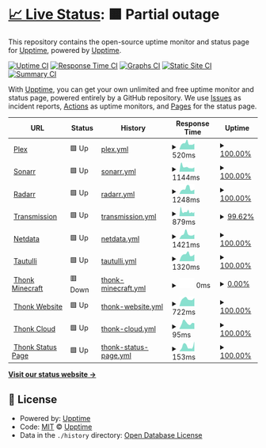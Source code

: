 # [📈 Live Status](https://uptime.thonk.xyz): <!--live status--> **🟧 Partial outage**

This repository contains the open-source uptime monitor and status page for [Upptime](https://upptime.js.org), powered by [Upptime](https://github.com/upptime/upptime).

[![Uptime CI](https://github.com/le-server/thonk-upptime/workflows/Uptime%20CI/badge.svg)](https://github.com/le-server/thonk-upptime/actions?query=workflow%3A%22Uptime+CI%22)
[![Response Time CI](https://github.com/le-server/thonk-upptime/workflows/Response%20Time%20CI/badge.svg)](https://github.com/le-server/thonk-upptime/actions?query=workflow%3A%22Response+Time+CI%22)
[![Graphs CI](https://github.com/le-server/thonk-upptime/workflows/Graphs%20CI/badge.svg)](https://github.com/le-server/thonk-upptime/actions?query=workflow%3A%22Graphs+CI%22)
[![Static Site CI](https://github.com/le-server/thonk-upptime/workflows/Static%20Site%20CI/badge.svg)](https://github.com/le-server/thonk-upptime/actions?query=workflow%3A%22Static+Site+CI%22)
[![Summary CI](https://github.com/le-server/thonk-upptime/workflows/Summary%20CI/badge.svg)](https://github.com/le-server/thonk-upptime/actions?query=workflow%3A%22Summary+CI%22)

With [Upptime](https://upptime.js.org), you can get your own unlimited and free uptime monitor and status page, powered entirely by a GitHub repository. We use [Issues](https://github.com/upptime/upptime/issues) as incident reports, [Actions](https://github.com/le-server/thonk-upptime/actions) as uptime monitors, and [Pages](https://uptime.thonk.xyz) for the status page.

<!--start: status pages-->
<!-- This summary is generated by Upptime (https://github.com/upptime/upptime) -->
<!-- Do not edit this manually, your changes will be overwritten -->
<!-- prettier-ignore -->
| URL | Status | History | Response Time | Uptime |
| --- | ------ | ------- | ------------- | ------ |
| <img alt="" src="https://icons.duckduckgo.com/ip3/32400.ico" height="13"> [Plex](thonk.xyz:32400) | 🟩 Up | [plex.yml](https://github.com/le-server/thonk-upptime/commits/HEAD/history/plex.yml) | <details><summary><img alt="Response time graph" src="./graphs/plex/response-time-week.png" height="20"> 520ms</summary><br><a href="https://uptime.thonk.xyz/history/plex"><img alt="Response time 585" src="https://img.shields.io/endpoint?url=https%3A%2F%2Fraw.githubusercontent.com%2Fle-server%2Fthonk-upptime%2FHEAD%2Fapi%2Fplex%2Fresponse-time.json"></a><br><a href="https://uptime.thonk.xyz/history/plex"><img alt="24-hour response time 513" src="https://img.shields.io/endpoint?url=https%3A%2F%2Fraw.githubusercontent.com%2Fle-server%2Fthonk-upptime%2FHEAD%2Fapi%2Fplex%2Fresponse-time-day.json"></a><br><a href="https://uptime.thonk.xyz/history/plex"><img alt="7-day response time 520" src="https://img.shields.io/endpoint?url=https%3A%2F%2Fraw.githubusercontent.com%2Fle-server%2Fthonk-upptime%2FHEAD%2Fapi%2Fplex%2Fresponse-time-week.json"></a><br><a href="https://uptime.thonk.xyz/history/plex"><img alt="30-day response time 570" src="https://img.shields.io/endpoint?url=https%3A%2F%2Fraw.githubusercontent.com%2Fle-server%2Fthonk-upptime%2FHEAD%2Fapi%2Fplex%2Fresponse-time-month.json"></a><br><a href="https://uptime.thonk.xyz/history/plex"><img alt="1-year response time 585" src="https://img.shields.io/endpoint?url=https%3A%2F%2Fraw.githubusercontent.com%2Fle-server%2Fthonk-upptime%2FHEAD%2Fapi%2Fplex%2Fresponse-time-year.json"></a></details> | <details><summary><a href="https://uptime.thonk.xyz/history/plex">100.00%</a></summary><a href="https://uptime.thonk.xyz/history/plex"><img alt="All-time uptime 99.85%" src="https://img.shields.io/endpoint?url=https%3A%2F%2Fraw.githubusercontent.com%2Fle-server%2Fthonk-upptime%2FHEAD%2Fapi%2Fplex%2Fuptime.json"></a><br><a href="https://uptime.thonk.xyz/history/plex"><img alt="24-hour uptime 100.00%" src="https://img.shields.io/endpoint?url=https%3A%2F%2Fraw.githubusercontent.com%2Fle-server%2Fthonk-upptime%2FHEAD%2Fapi%2Fplex%2Fuptime-day.json"></a><br><a href="https://uptime.thonk.xyz/history/plex"><img alt="7-day uptime 100.00%" src="https://img.shields.io/endpoint?url=https%3A%2F%2Fraw.githubusercontent.com%2Fle-server%2Fthonk-upptime%2FHEAD%2Fapi%2Fplex%2Fuptime-week.json"></a><br><a href="https://uptime.thonk.xyz/history/plex"><img alt="30-day uptime 99.93%" src="https://img.shields.io/endpoint?url=https%3A%2F%2Fraw.githubusercontent.com%2Fle-server%2Fthonk-upptime%2FHEAD%2Fapi%2Fplex%2Fuptime-month.json"></a><br><a href="https://uptime.thonk.xyz/history/plex"><img alt="1-year uptime 99.85%" src="https://img.shields.io/endpoint?url=https%3A%2F%2Fraw.githubusercontent.com%2Fle-server%2Fthonk-upptime%2FHEAD%2Fapi%2Fplex%2Fuptime-year.json"></a></details>
| <img alt="" src="https://icons.duckduckgo.com/ip3/sonarr.thonk.xyz.ico" height="13"> [Sonarr](https://sonarr.thonk.xyz) | 🟩 Up | [sonarr.yml](https://github.com/le-server/thonk-upptime/commits/HEAD/history/sonarr.yml) | <details><summary><img alt="Response time graph" src="./graphs/sonarr/response-time-week.png" height="20"> 1144ms</summary><br><a href="https://uptime.thonk.xyz/history/sonarr"><img alt="Response time 1092" src="https://img.shields.io/endpoint?url=https%3A%2F%2Fraw.githubusercontent.com%2Fle-server%2Fthonk-upptime%2FHEAD%2Fapi%2Fsonarr%2Fresponse-time.json"></a><br><a href="https://uptime.thonk.xyz/history/sonarr"><img alt="24-hour response time 1048" src="https://img.shields.io/endpoint?url=https%3A%2F%2Fraw.githubusercontent.com%2Fle-server%2Fthonk-upptime%2FHEAD%2Fapi%2Fsonarr%2Fresponse-time-day.json"></a><br><a href="https://uptime.thonk.xyz/history/sonarr"><img alt="7-day response time 1144" src="https://img.shields.io/endpoint?url=https%3A%2F%2Fraw.githubusercontent.com%2Fle-server%2Fthonk-upptime%2FHEAD%2Fapi%2Fsonarr%2Fresponse-time-week.json"></a><br><a href="https://uptime.thonk.xyz/history/sonarr"><img alt="30-day response time 1165" src="https://img.shields.io/endpoint?url=https%3A%2F%2Fraw.githubusercontent.com%2Fle-server%2Fthonk-upptime%2FHEAD%2Fapi%2Fsonarr%2Fresponse-time-month.json"></a><br><a href="https://uptime.thonk.xyz/history/sonarr"><img alt="1-year response time 1092" src="https://img.shields.io/endpoint?url=https%3A%2F%2Fraw.githubusercontent.com%2Fle-server%2Fthonk-upptime%2FHEAD%2Fapi%2Fsonarr%2Fresponse-time-year.json"></a></details> | <details><summary><a href="https://uptime.thonk.xyz/history/sonarr">100.00%</a></summary><a href="https://uptime.thonk.xyz/history/sonarr"><img alt="All-time uptime 99.42%" src="https://img.shields.io/endpoint?url=https%3A%2F%2Fraw.githubusercontent.com%2Fle-server%2Fthonk-upptime%2FHEAD%2Fapi%2Fsonarr%2Fuptime.json"></a><br><a href="https://uptime.thonk.xyz/history/sonarr"><img alt="24-hour uptime 100.00%" src="https://img.shields.io/endpoint?url=https%3A%2F%2Fraw.githubusercontent.com%2Fle-server%2Fthonk-upptime%2FHEAD%2Fapi%2Fsonarr%2Fuptime-day.json"></a><br><a href="https://uptime.thonk.xyz/history/sonarr"><img alt="7-day uptime 100.00%" src="https://img.shields.io/endpoint?url=https%3A%2F%2Fraw.githubusercontent.com%2Fle-server%2Fthonk-upptime%2FHEAD%2Fapi%2Fsonarr%2Fuptime-week.json"></a><br><a href="https://uptime.thonk.xyz/history/sonarr"><img alt="30-day uptime 99.96%" src="https://img.shields.io/endpoint?url=https%3A%2F%2Fraw.githubusercontent.com%2Fle-server%2Fthonk-upptime%2FHEAD%2Fapi%2Fsonarr%2Fuptime-month.json"></a><br><a href="https://uptime.thonk.xyz/history/sonarr"><img alt="1-year uptime 99.42%" src="https://img.shields.io/endpoint?url=https%3A%2F%2Fraw.githubusercontent.com%2Fle-server%2Fthonk-upptime%2FHEAD%2Fapi%2Fsonarr%2Fuptime-year.json"></a></details>
| <img alt="" src="https://icons.duckduckgo.com/ip3/radarr.thonk.xyz.ico" height="13"> [Radarr](https://radarr.thonk.xyz) | 🟩 Up | [radarr.yml](https://github.com/le-server/thonk-upptime/commits/HEAD/history/radarr.yml) | <details><summary><img alt="Response time graph" src="./graphs/radarr/response-time-week.png" height="20"> 1248ms</summary><br><a href="https://uptime.thonk.xyz/history/radarr"><img alt="Response time 1093" src="https://img.shields.io/endpoint?url=https%3A%2F%2Fraw.githubusercontent.com%2Fle-server%2Fthonk-upptime%2FHEAD%2Fapi%2Fradarr%2Fresponse-time.json"></a><br><a href="https://uptime.thonk.xyz/history/radarr"><img alt="24-hour response time 1063" src="https://img.shields.io/endpoint?url=https%3A%2F%2Fraw.githubusercontent.com%2Fle-server%2Fthonk-upptime%2FHEAD%2Fapi%2Fradarr%2Fresponse-time-day.json"></a><br><a href="https://uptime.thonk.xyz/history/radarr"><img alt="7-day response time 1248" src="https://img.shields.io/endpoint?url=https%3A%2F%2Fraw.githubusercontent.com%2Fle-server%2Fthonk-upptime%2FHEAD%2Fapi%2Fradarr%2Fresponse-time-week.json"></a><br><a href="https://uptime.thonk.xyz/history/radarr"><img alt="30-day response time 1347" src="https://img.shields.io/endpoint?url=https%3A%2F%2Fraw.githubusercontent.com%2Fle-server%2Fthonk-upptime%2FHEAD%2Fapi%2Fradarr%2Fresponse-time-month.json"></a><br><a href="https://uptime.thonk.xyz/history/radarr"><img alt="1-year response time 1093" src="https://img.shields.io/endpoint?url=https%3A%2F%2Fraw.githubusercontent.com%2Fle-server%2Fthonk-upptime%2FHEAD%2Fapi%2Fradarr%2Fresponse-time-year.json"></a></details> | <details><summary><a href="https://uptime.thonk.xyz/history/radarr">100.00%</a></summary><a href="https://uptime.thonk.xyz/history/radarr"><img alt="All-time uptime 99.42%" src="https://img.shields.io/endpoint?url=https%3A%2F%2Fraw.githubusercontent.com%2Fle-server%2Fthonk-upptime%2FHEAD%2Fapi%2Fradarr%2Fuptime.json"></a><br><a href="https://uptime.thonk.xyz/history/radarr"><img alt="24-hour uptime 100.00%" src="https://img.shields.io/endpoint?url=https%3A%2F%2Fraw.githubusercontent.com%2Fle-server%2Fthonk-upptime%2FHEAD%2Fapi%2Fradarr%2Fuptime-day.json"></a><br><a href="https://uptime.thonk.xyz/history/radarr"><img alt="7-day uptime 100.00%" src="https://img.shields.io/endpoint?url=https%3A%2F%2Fraw.githubusercontent.com%2Fle-server%2Fthonk-upptime%2FHEAD%2Fapi%2Fradarr%2Fuptime-week.json"></a><br><a href="https://uptime.thonk.xyz/history/radarr"><img alt="30-day uptime 99.96%" src="https://img.shields.io/endpoint?url=https%3A%2F%2Fraw.githubusercontent.com%2Fle-server%2Fthonk-upptime%2FHEAD%2Fapi%2Fradarr%2Fuptime-month.json"></a><br><a href="https://uptime.thonk.xyz/history/radarr"><img alt="1-year uptime 99.42%" src="https://img.shields.io/endpoint?url=https%3A%2F%2Fraw.githubusercontent.com%2Fle-server%2Fthonk-upptime%2FHEAD%2Fapi%2Fradarr%2Fuptime-year.json"></a></details>
| <img alt="" src="https://icons.duckduckgo.com/ip3/transmission.thonk.xyz.ico" height="13"> [Transmission](https://transmission.thonk.xyz) | 🟩 Up | [transmission.yml](https://github.com/le-server/thonk-upptime/commits/HEAD/history/transmission.yml) | <details><summary><img alt="Response time graph" src="./graphs/transmission/response-time-week.png" height="20"> 879ms</summary><br><a href="https://uptime.thonk.xyz/history/transmission"><img alt="Response time 868" src="https://img.shields.io/endpoint?url=https%3A%2F%2Fraw.githubusercontent.com%2Fle-server%2Fthonk-upptime%2FHEAD%2Fapi%2Ftransmission%2Fresponse-time.json"></a><br><a href="https://uptime.thonk.xyz/history/transmission"><img alt="24-hour response time 829" src="https://img.shields.io/endpoint?url=https%3A%2F%2Fraw.githubusercontent.com%2Fle-server%2Fthonk-upptime%2FHEAD%2Fapi%2Ftransmission%2Fresponse-time-day.json"></a><br><a href="https://uptime.thonk.xyz/history/transmission"><img alt="7-day response time 879" src="https://img.shields.io/endpoint?url=https%3A%2F%2Fraw.githubusercontent.com%2Fle-server%2Fthonk-upptime%2FHEAD%2Fapi%2Ftransmission%2Fresponse-time-week.json"></a><br><a href="https://uptime.thonk.xyz/history/transmission"><img alt="30-day response time 1017" src="https://img.shields.io/endpoint?url=https%3A%2F%2Fraw.githubusercontent.com%2Fle-server%2Fthonk-upptime%2FHEAD%2Fapi%2Ftransmission%2Fresponse-time-month.json"></a><br><a href="https://uptime.thonk.xyz/history/transmission"><img alt="1-year response time 868" src="https://img.shields.io/endpoint?url=https%3A%2F%2Fraw.githubusercontent.com%2Fle-server%2Fthonk-upptime%2FHEAD%2Fapi%2Ftransmission%2Fresponse-time-year.json"></a></details> | <details><summary><a href="https://uptime.thonk.xyz/history/transmission">99.62%</a></summary><a href="https://uptime.thonk.xyz/history/transmission"><img alt="All-time uptime 97.65%" src="https://img.shields.io/endpoint?url=https%3A%2F%2Fraw.githubusercontent.com%2Fle-server%2Fthonk-upptime%2FHEAD%2Fapi%2Ftransmission%2Fuptime.json"></a><br><a href="https://uptime.thonk.xyz/history/transmission"><img alt="24-hour uptime 100.00%" src="https://img.shields.io/endpoint?url=https%3A%2F%2Fraw.githubusercontent.com%2Fle-server%2Fthonk-upptime%2FHEAD%2Fapi%2Ftransmission%2Fuptime-day.json"></a><br><a href="https://uptime.thonk.xyz/history/transmission"><img alt="7-day uptime 99.62%" src="https://img.shields.io/endpoint?url=https%3A%2F%2Fraw.githubusercontent.com%2Fle-server%2Fthonk-upptime%2FHEAD%2Fapi%2Ftransmission%2Fuptime-week.json"></a><br><a href="https://uptime.thonk.xyz/history/transmission"><img alt="30-day uptime 99.83%" src="https://img.shields.io/endpoint?url=https%3A%2F%2Fraw.githubusercontent.com%2Fle-server%2Fthonk-upptime%2FHEAD%2Fapi%2Ftransmission%2Fuptime-month.json"></a><br><a href="https://uptime.thonk.xyz/history/transmission"><img alt="1-year uptime 97.65%" src="https://img.shields.io/endpoint?url=https%3A%2F%2Fraw.githubusercontent.com%2Fle-server%2Fthonk-upptime%2FHEAD%2Fapi%2Ftransmission%2Fuptime-year.json"></a></details>
| <img alt="" src="https://icons.duckduckgo.com/ip3/netdata.thonk.xyz.ico" height="13"> [Netdata](https://netdata.thonk.xyz) | 🟩 Up | [netdata.yml](https://github.com/le-server/thonk-upptime/commits/HEAD/history/netdata.yml) | <details><summary><img alt="Response time graph" src="./graphs/netdata/response-time-week.png" height="20"> 1421ms</summary><br><a href="https://uptime.thonk.xyz/history/netdata"><img alt="Response time 1301" src="https://img.shields.io/endpoint?url=https%3A%2F%2Fraw.githubusercontent.com%2Fle-server%2Fthonk-upptime%2FHEAD%2Fapi%2Fnetdata%2Fresponse-time.json"></a><br><a href="https://uptime.thonk.xyz/history/netdata"><img alt="24-hour response time 1283" src="https://img.shields.io/endpoint?url=https%3A%2F%2Fraw.githubusercontent.com%2Fle-server%2Fthonk-upptime%2FHEAD%2Fapi%2Fnetdata%2Fresponse-time-day.json"></a><br><a href="https://uptime.thonk.xyz/history/netdata"><img alt="7-day response time 1421" src="https://img.shields.io/endpoint?url=https%3A%2F%2Fraw.githubusercontent.com%2Fle-server%2Fthonk-upptime%2FHEAD%2Fapi%2Fnetdata%2Fresponse-time-week.json"></a><br><a href="https://uptime.thonk.xyz/history/netdata"><img alt="30-day response time 1465" src="https://img.shields.io/endpoint?url=https%3A%2F%2Fraw.githubusercontent.com%2Fle-server%2Fthonk-upptime%2FHEAD%2Fapi%2Fnetdata%2Fresponse-time-month.json"></a><br><a href="https://uptime.thonk.xyz/history/netdata"><img alt="1-year response time 1301" src="https://img.shields.io/endpoint?url=https%3A%2F%2Fraw.githubusercontent.com%2Fle-server%2Fthonk-upptime%2FHEAD%2Fapi%2Fnetdata%2Fresponse-time-year.json"></a></details> | <details><summary><a href="https://uptime.thonk.xyz/history/netdata">100.00%</a></summary><a href="https://uptime.thonk.xyz/history/netdata"><img alt="All-time uptime 99.42%" src="https://img.shields.io/endpoint?url=https%3A%2F%2Fraw.githubusercontent.com%2Fle-server%2Fthonk-upptime%2FHEAD%2Fapi%2Fnetdata%2Fuptime.json"></a><br><a href="https://uptime.thonk.xyz/history/netdata"><img alt="24-hour uptime 100.00%" src="https://img.shields.io/endpoint?url=https%3A%2F%2Fraw.githubusercontent.com%2Fle-server%2Fthonk-upptime%2FHEAD%2Fapi%2Fnetdata%2Fuptime-day.json"></a><br><a href="https://uptime.thonk.xyz/history/netdata"><img alt="7-day uptime 100.00%" src="https://img.shields.io/endpoint?url=https%3A%2F%2Fraw.githubusercontent.com%2Fle-server%2Fthonk-upptime%2FHEAD%2Fapi%2Fnetdata%2Fuptime-week.json"></a><br><a href="https://uptime.thonk.xyz/history/netdata"><img alt="30-day uptime 100.00%" src="https://img.shields.io/endpoint?url=https%3A%2F%2Fraw.githubusercontent.com%2Fle-server%2Fthonk-upptime%2FHEAD%2Fapi%2Fnetdata%2Fuptime-month.json"></a><br><a href="https://uptime.thonk.xyz/history/netdata"><img alt="1-year uptime 99.42%" src="https://img.shields.io/endpoint?url=https%3A%2F%2Fraw.githubusercontent.com%2Fle-server%2Fthonk-upptime%2FHEAD%2Fapi%2Fnetdata%2Fuptime-year.json"></a></details>
| <img alt="" src="https://icons.duckduckgo.com/ip3/tautulli.thonk.xyz.ico" height="13"> [Tautulli](https://tautulli.thonk.xyz) | 🟩 Up | [tautulli.yml](https://github.com/le-server/thonk-upptime/commits/HEAD/history/tautulli.yml) | <details><summary><img alt="Response time graph" src="./graphs/tautulli/response-time-week.png" height="20"> 1320ms</summary><br><a href="https://uptime.thonk.xyz/history/tautulli"><img alt="Response time 1321" src="https://img.shields.io/endpoint?url=https%3A%2F%2Fraw.githubusercontent.com%2Fle-server%2Fthonk-upptime%2FHEAD%2Fapi%2Ftautulli%2Fresponse-time.json"></a><br><a href="https://uptime.thonk.xyz/history/tautulli"><img alt="24-hour response time 1336" src="https://img.shields.io/endpoint?url=https%3A%2F%2Fraw.githubusercontent.com%2Fle-server%2Fthonk-upptime%2FHEAD%2Fapi%2Ftautulli%2Fresponse-time-day.json"></a><br><a href="https://uptime.thonk.xyz/history/tautulli"><img alt="7-day response time 1320" src="https://img.shields.io/endpoint?url=https%3A%2F%2Fraw.githubusercontent.com%2Fle-server%2Fthonk-upptime%2FHEAD%2Fapi%2Ftautulli%2Fresponse-time-week.json"></a><br><a href="https://uptime.thonk.xyz/history/tautulli"><img alt="30-day response time 1520" src="https://img.shields.io/endpoint?url=https%3A%2F%2Fraw.githubusercontent.com%2Fle-server%2Fthonk-upptime%2FHEAD%2Fapi%2Ftautulli%2Fresponse-time-month.json"></a><br><a href="https://uptime.thonk.xyz/history/tautulli"><img alt="1-year response time 1321" src="https://img.shields.io/endpoint?url=https%3A%2F%2Fraw.githubusercontent.com%2Fle-server%2Fthonk-upptime%2FHEAD%2Fapi%2Ftautulli%2Fresponse-time-year.json"></a></details> | <details><summary><a href="https://uptime.thonk.xyz/history/tautulli">100.00%</a></summary><a href="https://uptime.thonk.xyz/history/tautulli"><img alt="All-time uptime 99.43%" src="https://img.shields.io/endpoint?url=https%3A%2F%2Fraw.githubusercontent.com%2Fle-server%2Fthonk-upptime%2FHEAD%2Fapi%2Ftautulli%2Fuptime.json"></a><br><a href="https://uptime.thonk.xyz/history/tautulli"><img alt="24-hour uptime 100.00%" src="https://img.shields.io/endpoint?url=https%3A%2F%2Fraw.githubusercontent.com%2Fle-server%2Fthonk-upptime%2FHEAD%2Fapi%2Ftautulli%2Fuptime-day.json"></a><br><a href="https://uptime.thonk.xyz/history/tautulli"><img alt="7-day uptime 100.00%" src="https://img.shields.io/endpoint?url=https%3A%2F%2Fraw.githubusercontent.com%2Fle-server%2Fthonk-upptime%2FHEAD%2Fapi%2Ftautulli%2Fuptime-week.json"></a><br><a href="https://uptime.thonk.xyz/history/tautulli"><img alt="30-day uptime 100.00%" src="https://img.shields.io/endpoint?url=https%3A%2F%2Fraw.githubusercontent.com%2Fle-server%2Fthonk-upptime%2FHEAD%2Fapi%2Ftautulli%2Fuptime-month.json"></a><br><a href="https://uptime.thonk.xyz/history/tautulli"><img alt="1-year uptime 99.43%" src="https://img.shields.io/endpoint?url=https%3A%2F%2Fraw.githubusercontent.com%2Fle-server%2Fthonk-upptime%2FHEAD%2Fapi%2Ftautulli%2Fuptime-year.json"></a></details>
| <img alt="" src="https://icons.duckduckgo.com/ip3/mc.thonk.xyz.ico" height="13"> [Thonk Minecraft](https://mc.thonk.xyz) | 🟥 Down | [thonk-minecraft.yml](https://github.com/le-server/thonk-upptime/commits/HEAD/history/thonk-minecraft.yml) | <details><summary><img alt="Response time graph" src="./graphs/thonk-minecraft/response-time-week.png" height="20"> 0ms</summary><br><a href="https://uptime.thonk.xyz/history/thonk-minecraft"><img alt="Response time 228" src="https://img.shields.io/endpoint?url=https%3A%2F%2Fraw.githubusercontent.com%2Fle-server%2Fthonk-upptime%2FHEAD%2Fapi%2Fthonk-minecraft%2Fresponse-time.json"></a><br><a href="https://uptime.thonk.xyz/history/thonk-minecraft"><img alt="24-hour response time 0" src="https://img.shields.io/endpoint?url=https%3A%2F%2Fraw.githubusercontent.com%2Fle-server%2Fthonk-upptime%2FHEAD%2Fapi%2Fthonk-minecraft%2Fresponse-time-day.json"></a><br><a href="https://uptime.thonk.xyz/history/thonk-minecraft"><img alt="7-day response time 0" src="https://img.shields.io/endpoint?url=https%3A%2F%2Fraw.githubusercontent.com%2Fle-server%2Fthonk-upptime%2FHEAD%2Fapi%2Fthonk-minecraft%2Fresponse-time-week.json"></a><br><a href="https://uptime.thonk.xyz/history/thonk-minecraft"><img alt="30-day response time 0" src="https://img.shields.io/endpoint?url=https%3A%2F%2Fraw.githubusercontent.com%2Fle-server%2Fthonk-upptime%2FHEAD%2Fapi%2Fthonk-minecraft%2Fresponse-time-month.json"></a><br><a href="https://uptime.thonk.xyz/history/thonk-minecraft"><img alt="1-year response time 228" src="https://img.shields.io/endpoint?url=https%3A%2F%2Fraw.githubusercontent.com%2Fle-server%2Fthonk-upptime%2FHEAD%2Fapi%2Fthonk-minecraft%2Fresponse-time-year.json"></a></details> | <details><summary><a href="https://uptime.thonk.xyz/history/thonk-minecraft">0.00%</a></summary><a href="https://uptime.thonk.xyz/history/thonk-minecraft"><img alt="All-time uptime 1.08%" src="https://img.shields.io/endpoint?url=https%3A%2F%2Fraw.githubusercontent.com%2Fle-server%2Fthonk-upptime%2FHEAD%2Fapi%2Fthonk-minecraft%2Fuptime.json"></a><br><a href="https://uptime.thonk.xyz/history/thonk-minecraft"><img alt="24-hour uptime 0.00%" src="https://img.shields.io/endpoint?url=https%3A%2F%2Fraw.githubusercontent.com%2Fle-server%2Fthonk-upptime%2FHEAD%2Fapi%2Fthonk-minecraft%2Fuptime-day.json"></a><br><a href="https://uptime.thonk.xyz/history/thonk-minecraft"><img alt="7-day uptime 0.00%" src="https://img.shields.io/endpoint?url=https%3A%2F%2Fraw.githubusercontent.com%2Fle-server%2Fthonk-upptime%2FHEAD%2Fapi%2Fthonk-minecraft%2Fuptime-week.json"></a><br><a href="https://uptime.thonk.xyz/history/thonk-minecraft"><img alt="30-day uptime 0.00%" src="https://img.shields.io/endpoint?url=https%3A%2F%2Fraw.githubusercontent.com%2Fle-server%2Fthonk-upptime%2FHEAD%2Fapi%2Fthonk-minecraft%2Fuptime-month.json"></a><br><a href="https://uptime.thonk.xyz/history/thonk-minecraft"><img alt="1-year uptime 1.08%" src="https://img.shields.io/endpoint?url=https%3A%2F%2Fraw.githubusercontent.com%2Fle-server%2Fthonk-upptime%2FHEAD%2Fapi%2Fthonk-minecraft%2Fuptime-year.json"></a></details>
| <img alt="" src="https://icons.duckduckgo.com/ip3/www.thonk.xyz.ico" height="13"> [Thonk Website](https://www.thonk.xyz) | 🟩 Up | [thonk-website.yml](https://github.com/le-server/thonk-upptime/commits/HEAD/history/thonk-website.yml) | <details><summary><img alt="Response time graph" src="./graphs/thonk-website/response-time-week.png" height="20"> 722ms</summary><br><a href="https://uptime.thonk.xyz/history/thonk-website"><img alt="Response time 794" src="https://img.shields.io/endpoint?url=https%3A%2F%2Fraw.githubusercontent.com%2Fle-server%2Fthonk-upptime%2FHEAD%2Fapi%2Fthonk-website%2Fresponse-time.json"></a><br><a href="https://uptime.thonk.xyz/history/thonk-website"><img alt="24-hour response time 816" src="https://img.shields.io/endpoint?url=https%3A%2F%2Fraw.githubusercontent.com%2Fle-server%2Fthonk-upptime%2FHEAD%2Fapi%2Fthonk-website%2Fresponse-time-day.json"></a><br><a href="https://uptime.thonk.xyz/history/thonk-website"><img alt="7-day response time 722" src="https://img.shields.io/endpoint?url=https%3A%2F%2Fraw.githubusercontent.com%2Fle-server%2Fthonk-upptime%2FHEAD%2Fapi%2Fthonk-website%2Fresponse-time-week.json"></a><br><a href="https://uptime.thonk.xyz/history/thonk-website"><img alt="30-day response time 874" src="https://img.shields.io/endpoint?url=https%3A%2F%2Fraw.githubusercontent.com%2Fle-server%2Fthonk-upptime%2FHEAD%2Fapi%2Fthonk-website%2Fresponse-time-month.json"></a><br><a href="https://uptime.thonk.xyz/history/thonk-website"><img alt="1-year response time 794" src="https://img.shields.io/endpoint?url=https%3A%2F%2Fraw.githubusercontent.com%2Fle-server%2Fthonk-upptime%2FHEAD%2Fapi%2Fthonk-website%2Fresponse-time-year.json"></a></details> | <details><summary><a href="https://uptime.thonk.xyz/history/thonk-website">100.00%</a></summary><a href="https://uptime.thonk.xyz/history/thonk-website"><img alt="All-time uptime 99.42%" src="https://img.shields.io/endpoint?url=https%3A%2F%2Fraw.githubusercontent.com%2Fle-server%2Fthonk-upptime%2FHEAD%2Fapi%2Fthonk-website%2Fuptime.json"></a><br><a href="https://uptime.thonk.xyz/history/thonk-website"><img alt="24-hour uptime 100.00%" src="https://img.shields.io/endpoint?url=https%3A%2F%2Fraw.githubusercontent.com%2Fle-server%2Fthonk-upptime%2FHEAD%2Fapi%2Fthonk-website%2Fuptime-day.json"></a><br><a href="https://uptime.thonk.xyz/history/thonk-website"><img alt="7-day uptime 100.00%" src="https://img.shields.io/endpoint?url=https%3A%2F%2Fraw.githubusercontent.com%2Fle-server%2Fthonk-upptime%2FHEAD%2Fapi%2Fthonk-website%2Fuptime-week.json"></a><br><a href="https://uptime.thonk.xyz/history/thonk-website"><img alt="30-day uptime 100.00%" src="https://img.shields.io/endpoint?url=https%3A%2F%2Fraw.githubusercontent.com%2Fle-server%2Fthonk-upptime%2FHEAD%2Fapi%2Fthonk-website%2Fuptime-month.json"></a><br><a href="https://uptime.thonk.xyz/history/thonk-website"><img alt="1-year uptime 99.42%" src="https://img.shields.io/endpoint?url=https%3A%2F%2Fraw.githubusercontent.com%2Fle-server%2Fthonk-upptime%2FHEAD%2Fapi%2Fthonk-website%2Fuptime-year.json"></a></details>
| <img alt="" src="https://icons.duckduckgo.com/ip3/www.thonk.cloud.ico" height="13"> [Thonk Cloud](https://www.thonk.cloud) | 🟩 Up | [thonk-cloud.yml](https://github.com/le-server/thonk-upptime/commits/HEAD/history/thonk-cloud.yml) | <details><summary><img alt="Response time graph" src="./graphs/thonk-cloud/response-time-week.png" height="20"> 95ms</summary><br><a href="https://uptime.thonk.xyz/history/thonk-cloud"><img alt="Response time 293" src="https://img.shields.io/endpoint?url=https%3A%2F%2Fraw.githubusercontent.com%2Fle-server%2Fthonk-upptime%2FHEAD%2Fapi%2Fthonk-cloud%2Fresponse-time.json"></a><br><a href="https://uptime.thonk.xyz/history/thonk-cloud"><img alt="24-hour response time 90" src="https://img.shields.io/endpoint?url=https%3A%2F%2Fraw.githubusercontent.com%2Fle-server%2Fthonk-upptime%2FHEAD%2Fapi%2Fthonk-cloud%2Fresponse-time-day.json"></a><br><a href="https://uptime.thonk.xyz/history/thonk-cloud"><img alt="7-day response time 95" src="https://img.shields.io/endpoint?url=https%3A%2F%2Fraw.githubusercontent.com%2Fle-server%2Fthonk-upptime%2FHEAD%2Fapi%2Fthonk-cloud%2Fresponse-time-week.json"></a><br><a href="https://uptime.thonk.xyz/history/thonk-cloud"><img alt="30-day response time 195" src="https://img.shields.io/endpoint?url=https%3A%2F%2Fraw.githubusercontent.com%2Fle-server%2Fthonk-upptime%2FHEAD%2Fapi%2Fthonk-cloud%2Fresponse-time-month.json"></a><br><a href="https://uptime.thonk.xyz/history/thonk-cloud"><img alt="1-year response time 293" src="https://img.shields.io/endpoint?url=https%3A%2F%2Fraw.githubusercontent.com%2Fle-server%2Fthonk-upptime%2FHEAD%2Fapi%2Fthonk-cloud%2Fresponse-time-year.json"></a></details> | <details><summary><a href="https://uptime.thonk.xyz/history/thonk-cloud">100.00%</a></summary><a href="https://uptime.thonk.xyz/history/thonk-cloud"><img alt="All-time uptime 100.00%" src="https://img.shields.io/endpoint?url=https%3A%2F%2Fraw.githubusercontent.com%2Fle-server%2Fthonk-upptime%2FHEAD%2Fapi%2Fthonk-cloud%2Fuptime.json"></a><br><a href="https://uptime.thonk.xyz/history/thonk-cloud"><img alt="24-hour uptime 100.00%" src="https://img.shields.io/endpoint?url=https%3A%2F%2Fraw.githubusercontent.com%2Fle-server%2Fthonk-upptime%2FHEAD%2Fapi%2Fthonk-cloud%2Fuptime-day.json"></a><br><a href="https://uptime.thonk.xyz/history/thonk-cloud"><img alt="7-day uptime 100.00%" src="https://img.shields.io/endpoint?url=https%3A%2F%2Fraw.githubusercontent.com%2Fle-server%2Fthonk-upptime%2FHEAD%2Fapi%2Fthonk-cloud%2Fuptime-week.json"></a><br><a href="https://uptime.thonk.xyz/history/thonk-cloud"><img alt="30-day uptime 100.00%" src="https://img.shields.io/endpoint?url=https%3A%2F%2Fraw.githubusercontent.com%2Fle-server%2Fthonk-upptime%2FHEAD%2Fapi%2Fthonk-cloud%2Fuptime-month.json"></a><br><a href="https://uptime.thonk.xyz/history/thonk-cloud"><img alt="1-year uptime 100.00%" src="https://img.shields.io/endpoint?url=https%3A%2F%2Fraw.githubusercontent.com%2Fle-server%2Fthonk-upptime%2FHEAD%2Fapi%2Fthonk-cloud%2Fuptime-year.json"></a></details>
| <img alt="" src="https://icons.duckduckgo.com/ip3/status.thonk.xyz.ico" height="13"> [Thonk Status Page](https://status.thonk.xyz) | 🟩 Up | [thonk-status-page.yml](https://github.com/le-server/thonk-upptime/commits/HEAD/history/thonk-status-page.yml) | <details><summary><img alt="Response time graph" src="./graphs/thonk-status-page/response-time-week.png" height="20"> 153ms</summary><br><a href="https://uptime.thonk.xyz/history/thonk-status-page"><img alt="Response time 191" src="https://img.shields.io/endpoint?url=https%3A%2F%2Fraw.githubusercontent.com%2Fle-server%2Fthonk-upptime%2FHEAD%2Fapi%2Fthonk-status-page%2Fresponse-time.json"></a><br><a href="https://uptime.thonk.xyz/history/thonk-status-page"><img alt="24-hour response time 290" src="https://img.shields.io/endpoint?url=https%3A%2F%2Fraw.githubusercontent.com%2Fle-server%2Fthonk-upptime%2FHEAD%2Fapi%2Fthonk-status-page%2Fresponse-time-day.json"></a><br><a href="https://uptime.thonk.xyz/history/thonk-status-page"><img alt="7-day response time 153" src="https://img.shields.io/endpoint?url=https%3A%2F%2Fraw.githubusercontent.com%2Fle-server%2Fthonk-upptime%2FHEAD%2Fapi%2Fthonk-status-page%2Fresponse-time-week.json"></a><br><a href="https://uptime.thonk.xyz/history/thonk-status-page"><img alt="30-day response time 199" src="https://img.shields.io/endpoint?url=https%3A%2F%2Fraw.githubusercontent.com%2Fle-server%2Fthonk-upptime%2FHEAD%2Fapi%2Fthonk-status-page%2Fresponse-time-month.json"></a><br><a href="https://uptime.thonk.xyz/history/thonk-status-page"><img alt="1-year response time 191" src="https://img.shields.io/endpoint?url=https%3A%2F%2Fraw.githubusercontent.com%2Fle-server%2Fthonk-upptime%2FHEAD%2Fapi%2Fthonk-status-page%2Fresponse-time-year.json"></a></details> | <details><summary><a href="https://uptime.thonk.xyz/history/thonk-status-page">100.00%</a></summary><a href="https://uptime.thonk.xyz/history/thonk-status-page"><img alt="All-time uptime 99.99%" src="https://img.shields.io/endpoint?url=https%3A%2F%2Fraw.githubusercontent.com%2Fle-server%2Fthonk-upptime%2FHEAD%2Fapi%2Fthonk-status-page%2Fuptime.json"></a><br><a href="https://uptime.thonk.xyz/history/thonk-status-page"><img alt="24-hour uptime 100.00%" src="https://img.shields.io/endpoint?url=https%3A%2F%2Fraw.githubusercontent.com%2Fle-server%2Fthonk-upptime%2FHEAD%2Fapi%2Fthonk-status-page%2Fuptime-day.json"></a><br><a href="https://uptime.thonk.xyz/history/thonk-status-page"><img alt="7-day uptime 100.00%" src="https://img.shields.io/endpoint?url=https%3A%2F%2Fraw.githubusercontent.com%2Fle-server%2Fthonk-upptime%2FHEAD%2Fapi%2Fthonk-status-page%2Fuptime-week.json"></a><br><a href="https://uptime.thonk.xyz/history/thonk-status-page"><img alt="30-day uptime 100.00%" src="https://img.shields.io/endpoint?url=https%3A%2F%2Fraw.githubusercontent.com%2Fle-server%2Fthonk-upptime%2FHEAD%2Fapi%2Fthonk-status-page%2Fuptime-month.json"></a><br><a href="https://uptime.thonk.xyz/history/thonk-status-page"><img alt="1-year uptime 99.99%" src="https://img.shields.io/endpoint?url=https%3A%2F%2Fraw.githubusercontent.com%2Fle-server%2Fthonk-upptime%2FHEAD%2Fapi%2Fthonk-status-page%2Fuptime-year.json"></a></details>

<!--end: status pages-->

[**Visit our status website →**](https://uptime.thonk.xyz)

## 📄 License

- Powered by: [Upptime](https://github.com/upptime/upptime)
- Code: [MIT](./LICENSE) © [Upptime](https://upptime.js.org)
- Data in the `./history` directory: [Open Database License](https://opendatacommons.org/licenses/odbl/1-0/)
